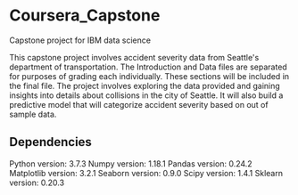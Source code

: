 # Coursera_Capstone
Capstone project for IBM data science

This capstone project involves accident severity data from Seattle's department of transportation. The Introduction and Data files are separated for purposes of grading each individually. These sections will be included in the final file. The project involves exploring the data provided and gaining insights into details about collisions in the city of Seattle. It will also build a predictive model that will categorize accident severity based on out of sample data.

## Dependencies

Python version: 3.7.3
Numpy version: 1.18.1
Pandas version: 0.24.2
Matplotlib version: 3.2.1
Seaborn version: 0.9.0
Scipy version: 1.4.1
Sklearn version: 0.20.3
